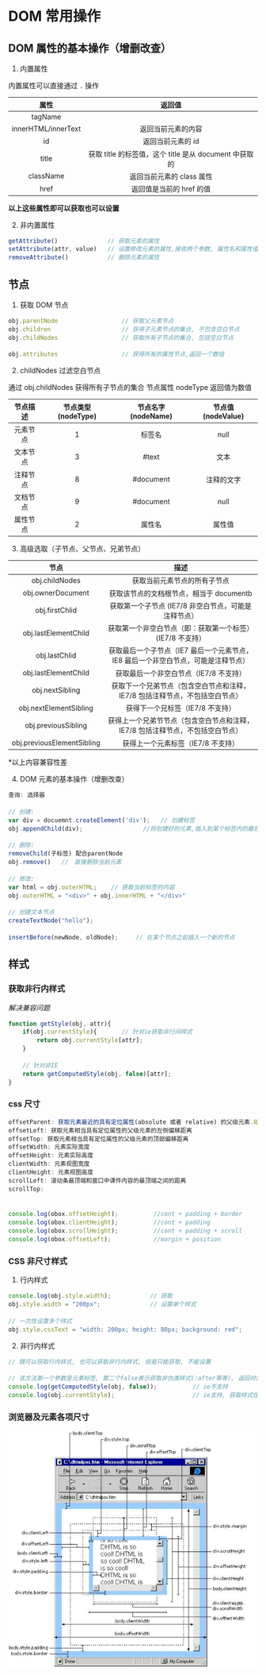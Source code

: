# DOM 常用操作

## DOM 属性的基本操作（增删改查）

1. 内置属性

内置属性可以直接通过 `.` 操作

|属性|返回值|
|:-:|:-:|
|tagName|           |返回当前元素的标签名|
|innerHTML/innerText|返回当前元素的内容|
|id                 |返回当前元素的 id|
|title              |获取 title 的标签值，这个 title 是从 document 中获取的|
|className          |返回当前元素的 class 属性|
|href               |返回值是当前的 href 的值|
**以上这些属性即可以获取也可以设置**

2. 非内置属性

```javascript
getAttribute()              // 获取元素的属性
setAttribute(attr, value)   // 设置修改元素的属性,接收两个参数, 属性名和属性值
removeAttribute()           // 删除元素的属性

```

## 节点

1. 获取 DOM 节点

```javascript
obj.parentNode                  // 获取父元素节点
obj.children                    // 获得子元素节点的集合, 不包含空白节点
obj.childNodes                  // 获取所有子节点的集合, 包括空白节点

obj.attributes                  // 获得所有的属性节点,返回一个数组

```

2. childNodes 过滤空白节点

通过 obj.childNodes 获得所有子节点的集合
节点属性 nodeType 返回值为数值

|节点描述|节点类型 (nodeType)|节点名字 (nodeName)|节点值 (nodeValue)|
|:-:|:-:|:-:|:-:|
|元素节点|1|标签名|null|
|文本节点|3|#text|文本|
|注释节点|8|#document|注释的文字|
|文档节点|9|#document|null|
|属性节点|2|属性名|属性值|

3. 高级选取（子节点、父节点、兄弟节点）

|节点|描述|
|:-:|:-:|
|obj.childNodes|获取当前元素节点的所有子节点|
|obj.ownerDocument|获取该节点的文档根节点，相当于 documentb|
|obj.firstChlid|获取第一个子节点 (IE7/8 非空白节点，可能是注释节点）|
|obj.lastElementChild|获取第一个非空白节点（即：获取第一个标签）(IE7/8 不支持）|
|obj.lastChlid|获取最后一个子节点（IE7 最后一个元素节点，IE8 最后一个非空白节点，可能是注释节点）|
|obj.lastElementChild|获取最后一个非空白节点（IE7/8 不支持）|
|obj.nextSibling|获取下一个兄弟节点（包含空白节点和注释，IE7/8 包括注释节点，不包括空白节点）|
|obj.nextElementSibling|获得下一个兄标签（IE7/8 不支持）|
|obj.previousSibling|获得上一个兄弟节节点（包含空白节点和注释，IE7/8 包括注释节点，不包括空白节点）|
|obj.previousElementSibling|获得上一个元素标签（IE7/8 不支持）|

*以上内容兼容性差

4. DOM 元素的基本操作（增删改查）

```javascript
查询: 选择器

// 创建:
var div = docuemnt.createElement('div');   // 创建标签
obj.appendChild(div);                 //将创建好的元素,插入到某个标签内的最后

// 删除:
removeChild(子标签) 配合parentNode
obj.remove()   //　直接删除当前元素

// 修改:
var html = obj.outerHTML;    // 获取当前标签的内容
obj.outerHTML = "<div>" + obj.innerHTML + "</div>"

// 创建文本节点
createTextNode("hello");

insertBefore(newNode, oldNode);     // 在某个节点之前插入一个新的节点

```

## 样式

### 获取非行内样式

*解决兼容问题*

```javascript
function getStyle(obj, attr){
    if(obj.currentStyle){       // 针对ie获取非行间样式
        return obj.currentStyle[attr];
    }

    // 针对非IE
    return getComputedStyle(obj, false)[attr];
}

```

### css 尺寸

```javascript
offsetParent: 获取元素最近的具有定位属性(absolute 或者 relative) 的父级元素.如果没有返回body
offsetLeft: 获取元素相当具有定位属性的父级元素的左侧偏移距离
offsetTop: 获取元素相当具有定位属性的父级元素的顶部偏移距离
offsetWidth: 元素实际宽度
offsetHeight: 元素实际高度
clientWidth: 元素视图宽度
clientHeight: 元素视图高度
scrollLeft: 滚动条最顶端和窗口中课件内容的最顶端之间的距离
scrollTop:


console.log(obox.offsetHeight);          //cont + padding + border
console.log(obox.clientHeight);          //cont + padding
console.log(obox.scrollHeight);          //cont + padding + scroll
console.log(obox.offsetLeft);            //margin + position
```

### CSS 非尺寸样式

1. 行内样式

```javascript
console.log(obj.style.width);           // 获取
obj.style.width = "200px";              // 设置单个样式

// 一次性设置多个样式
obj.style.cssText = "width: 200px; height: 80px; background: red";
```

2. 非行内样式

```javascript
// 既可以获取行内样式, 也可以获取非行内样式, 但是只能获取, 不能设置

// 该方法第一个参数是元素标签, 第二个false表示获取非伪类样式(:after等等), 返回对象
console.log(getComputedStyle(obj, false));          // ie不支持
console.log(obj.currentStyle);                      // ie支持, 获取样式在标签的currentStyle属性上
```

### 浏览器及元素各项尺寸

![浏览器及元素各项尺寸的图示](./pictures/style.gif "尺寸图")

